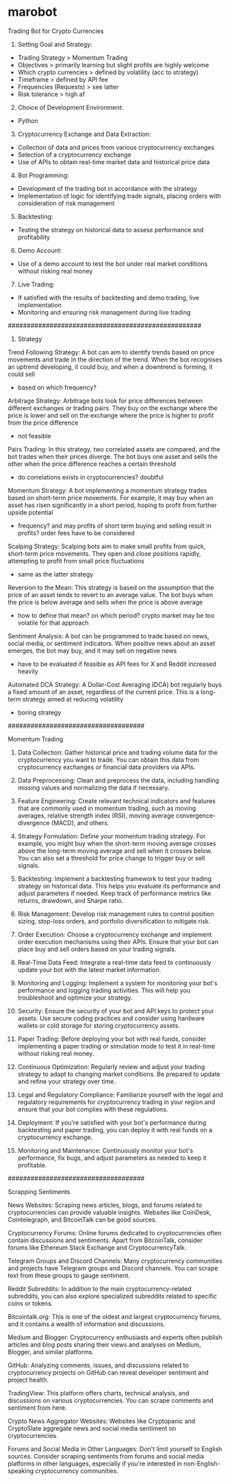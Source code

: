 # marobot
Trading Bot for Crypto Currencies

1. Setting Goal and Strategy:
- Trading Strategy > Momentum Trading
- Objectives > primarily learning but slight profits are highly welcome 
- Which crypto currencies > defined by volatility (acc to strategy)
- Timeframe > defined by API fee
- Frequencies (Requests) > see latter
- Risk tolerance > high af

2. Choice of Development Environment:
- Python

3. Cryptocurrency Exchange and Data Extraction:
- Collection of data and prices from various cryptocurrency exchanges
- Selection of a cryptocurrency exchange
- Use of APIs to obtain real-time market data and historical price data

4. Bot Programming:
- Development of the trading bot in accordance with the strategy
- Implementation of logic for identifying trade signals, placing orders with consideration of risk management

5. Backtesting:
- Testing the strategy on historical data to assess performance and profitability

6. Demo Account:
- Use of a demo account to test the bot under real market conditions without risking real money

7. Live Trading:
- If satisfied with the results of backtesting and demo trading, live implementation
- Monitoring and ensuring risk management during live trading

###################################################

1. Strategy 

Trend Following Strategy: A bot can aim to identify trends based on price movements and trade in the direction of the trend. When the bot recognises an uptrend developing, it could buy, and when a downtrend is forming, it could sell
- based on which frequency?

Arbitrage Strategy: Arbitrage bots look for price differences between different exchanges or trading pairs. They buy on the exchange where the price is lower and sell on the exchange where the price is higher to profit from the price difference
- not feasible

Pairs Trading: In this strategy, two correlated assets are compared, and the bot trades when their prices diverge. The bot buys one asset and sells the other when the price difference reaches a certain threshold
- do correlations exists in cryptocurrencies? doubtful

Momentum Strategy: A bot implementing a momentum strategy trades based on short-term price movements. For example, it may buy when an asset has risen significantly in a short period, hoping to profit from further upside potential
- frequency? and may profits of short term buying and selling result in profits? order fees have to be considered

Scalping Strategy: Scalping bots aim to make small profits from quick, short-term price movements. They open and close positions rapidly, attempting to profit from small price fluctuations
- same as the latter strategy

Reversion to the Mean: This strategy is based on the assumption that the price of an asset tends to revert to an average value. The bot buys when the price is below average and sells when the price is above average
- how to define that mean? on which period? crypto market may be too volatile for that approach

Sentiment Analysis: A bot can be programmed to trade based on news, social media, or sentiment indicators. When positive news about an asset emerges, the bot may buy, and it may sell on negative news
- have to be evaluated if feasible as API fees for X and Reddit increased heavily

Automated DCA Strategy: A Dollar-Cost Averaging (DCA) bot regularly buys a fixed amount of an asset, regardless of the current price. This is a long-term strategy aimed at reducing volatility
- boring strategy

####################################

Momentum Trading

1. Data Collection:
Gather historical price and trading volume data for the cryptocurrency you want to trade. You can obtain this data from cryptocurrency exchanges or financial data providers via APIs.

2. Data Preprocessing:
Clean and preprocess the data, including handling missing values and normalizing the data if necessary.

3. Feature Engineering:
Create relevant technical indicators and features that are commonly used in momentum trading, such as moving averages, relative strength index (RSI), moving average convergence-divergence (MACD), and others.

4. Strategy Formulation:
Define your momentum trading strategy. For example, you might buy when the short-term moving average crosses above the long-term moving average and sell when it crosses below. You can also set a threshold for price change to trigger buy or sell signals.

5. Backtesting:
Implement a backtesting framework to test your trading strategy on historical data. This helps you evaluate its performance and adjust parameters if needed. Keep track of performance metrics like returns, drawdown, and Sharpe ratio.

6. Risk Management:
Develop risk management rules to control position sizing, stop-loss orders, and portfolio diversification to mitigate risk.

7. Order Execution:
Choose a cryptocurrency exchange and implement order execution mechanisms using their APIs. Ensure that your bot can place buy and sell orders based on your trading signals.

8. Real-Time Data Feed:
Integrate a real-time data feed to continuously update your bot with the latest market information.

9. Monitoring and Logging:
Implement a system for monitoring your bot's performance and logging trading activities. This will help you troubleshoot and optimize your strategy.

10. Security:
Ensure the security of your bot and API keys to protect your assets. Use secure coding practices and consider using hardware wallets or cold storage for storing cryptocurrency assets.

11. Paper Trading:
Before deploying your bot with real funds, consider implementing a paper trading or simulation mode to test it in real-time without risking real money.

12. Continuous Optimization:
Regularly review and adjust your trading strategy to adapt to changing market conditions. Be prepared to update and refine your strategy over time.

13. Legal and Regulatory Compliance:
Familiarize yourself with the legal and regulatory requirements for cryptocurrency trading in your region and ensure that your bot complies with these regulations.

14. Deployment:
If you're satisfied with your bot's performance during backtesting and paper trading, you can deploy it with real funds on a cryptocurrency exchange.

15. Monitoring and Maintenance:
Continuously monitor your bot's performance, fix bugs, and adjust parameters as needed to keep it profitable.






####################################

Scrapping Sentiments

News Websites: Scraping news articles, blogs, and forums related to cryptocurrencies can provide valuable insights. Websites like CoinDesk, Cointelegraph, and BitcoinTalk can be good sources.

Cryptocurrency Forums: Online forums dedicated to cryptocurrencies often contain discussions and sentiments. Apart from BitcoinTalk, consider forums like Ethereum Stack Exchange and CryptocurrencyTalk.

Telegram Groups and Discord Channels: Many cryptocurrency communities and projects have Telegram groups and Discord channels. You can scrape text from these groups to gauge sentiment.

Reddit Subreddits: In addition to the main cryptocurrency-related subreddits, you can also explore specialized subreddits related to specific coins or tokens.

Bitcointalk.org: This is one of the oldest and largest cryptocurrency forums, and it contains a wealth of information and discussions.

Medium and Blogger: Cryptocurrency enthusiasts and experts often publish articles and blog posts sharing their views and analyses on Medium, Blogger, and similar platforms.

GitHub: Analyzing comments, issues, and discussions related to cryptocurrency projects on GitHub can reveal developer sentiment and project health.

TradingView: This platform offers charts, technical analysis, and discussions on various cryptocurrencies. You can scrape comments and sentiment from here.

Crypto News Aggregator Websites: Websites like Cryptopanic and CryptoSlate aggregate news and social media sentiment on cryptocurrencies.

Forums and Social Media in Other Languages: Don't limit yourself to English sources. Consider scraping sentiments from forums and social media platforms in other languages, especially if you're interested in non-English-speaking cryptocurrency communities.